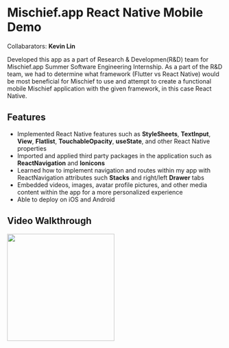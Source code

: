 # Mischief.app React Native Mobile Demo

Collabarators: **Kevin Lin**

Developed this app as a part of Research & Developmen(R&D) team for Mischief.app Summer Software Engineering Internship.
As a part of the R&D team, we had to determine what framework (Flutter vs React Native) would be most beneficial for Mischief to use and attempt to create a functional mobile Mischief application with the given framework, in this case React Native.

## Features
* Implemented React Native features such as **StyleSheets**, **TextInput**, **View**, **Flatlist**, **TouchableOpacity**, **useState**, and other React Native properties 
* Imported and applied third party packages in the application such as **ReactNavigation** and **Ionicons**
* Learned how to implement navigation and routes within my app with ReactNavigation attributes such **Stacks** and right/left **Drawer** tabs
* Embedded videos, images, avatar profile pictures, and other media content within the app for a more personalized experience
* Able to deploy on iOS and Android

## Video Walkthrough 
<img src=http://g.recordit.co/03NnqJqf5U.gif width=250><br>
